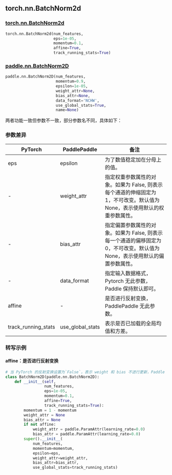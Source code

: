 ## torch.nn.BatchNorm2d
### [torch.nn.BatchNorm2d](https://pytorch.org/docs/stable/generated/torch.nn.BatchNorm2d.html?highlight=batchnorm2d#torch.nn.BatchNorm2d)

```python
torch.nn.BatchNorm2d(num_features,
                     eps=1e-05,
                     momentum=0.1,
                     affine=True,
                     track_running_stats=True)
```

### [paddle.nn.BatchNorm2D](https://www.paddlepaddle.org.cn/documentation/docs/zh/api/paddle/nn/BatchNorm2D_cn.html#batchnorm2d)

```python
paddle.nn.BatchNorm2D(num_features,
                      momentum=0.9,
                      epsilon=1e-05,
                      weight_attr=None,
                      bias_attr=None,
                      data_format='NCHW',
                      use_global_stats=True,
                      name=None)
```

两者功能一致但参数不一致，部分参数名不同，具体如下：
### 参数差异
| PyTorch       | PaddlePaddle | 备注                                                   |
| ------------- | ------------ | ------------------------------------------------------ |
| eps           | epsilon      | 为了数值稳定加在分母上的值。                                     |
| -             | weight_attr  | 指定权重参数属性的对象。如果为 False, 则表示每个通道的伸缩固定为 1，不可改变。默认值为 None，表示使用默认的权重参数属性。 |
| -             | bias_attr    | 指定偏置参数属性的对象。如果为 False, 则表示每一个通道的偏移固定为 0，不可改变。默认值为 None，表示使用默认的偏置参数属性。 |
| -             | data_format  | 指定输入数据格式，Pytorch 无此参数，Paddle 保持默认即可。 |
| affine        | -            | 是否进行反射变换，PaddlePaddle 无此参数。         |
| track_running_stats | use_global_stats | 表示是否已加载的全局均值和方差。         |

### 转写示例
#### affine：是否进行反射变换
```python
# 当 PyTorch 的反射变换设置为`False`，表示 weight 和 bias 不进行更新，Paddle 可用代码组合实现该 API
class BatchNorm2D(paddle.nn.BatchNorm2D):
    def __init__(self,
                 num_features,
                 eps=1e-05,
                 momentum=0.1,
                 affine=True,
                 track_running_stats=True):
        momentum = 1 - momentum
        weight_attr = None
        bias_attr = None
        if not affine:
            weight_attr = paddle.ParamAttr(learning_rate=0.0)
            bias_attr = paddle.ParamAttr(learning_rate=0.0)
        super().__init__(
            num_features,
            momentum=momentum,
            epsilon=eps,
            weight_attr=weight_attr,
            bias_attr=bias_attr,
            use_global_stats=track_running_stats)
```
